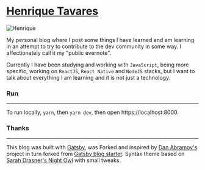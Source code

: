 # [Henrique Tavares](https://henriquetavares.com/)

![Henrique](https://raw.githubusercontent.com/tavareshenrique/henriquetavares.com/master/src/assets/HTPhoto.png)

My personal blog where I post some things I have learned and am learning in an attempt to try to contribute to the dev community in some way. I affectionately call it my "public evernote".

Currently I have been studying and working with `JavaScript`, being more specific, working on `ReactJS`, `React Native` and `NodeJS` stacks, but I want to talk about everything I am learning and it is not just a technology.

### Run
----
To run locally, `yarn`, then `yarn dev`, then open https://localhost:8000.

### Thanks
----

This blog was built with [Gatsby](https://www.gatsbyjs.org/), was Forked and inspired by [Dan Abramov's](https://github.com/gaearon/overreacted.io)  project in turn forked from [Gatsby blog starter](https://github.com/gatsbyjs/gatsby-starter-blog). Syntax theme based on [Sarah Drasner's Night Owl](https://github.com/sdras/night-owl-vscode-theme/) with small tweaks.
